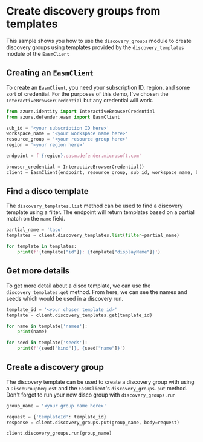 # Create discovery groups from templates
This sample shows you how to use the `discovery_groups` module to create discovery groups using templates provided by the `discovery_templates` module of the `EasmClient`

## Creating an `EasmClient`
To create an `EasmClient`, you need your subscription ID, region, and some sort of credential. For the purposes of this demo, I've chosen the `InteractiveBrowserCredential` but any credential will work.

```python 
from azure.identity import InteractiveBrowserCredential
from azure.defender.easm import EasmClient

sub_id = '<your subscription ID here>'
workspace_name = '<your workspace name here>'
resource_group = '<your resource group here>'
region = '<your region here>'

endpoint = f'{region}.easm.defender.microsoft.com'

browser_credential = InteractiveBrowserCredential()
client = EasmClient(endpoint, resource_group, sub_id, workspace_name, browser_credential)
```

## Find a disco template
The `discovery_templates.list` method can be used to find a discovery template using a filter.
The endpoint will return templates based on a partial match on the `name` field.

```python
partial_name = 'taco'
templates = client.discovery_templates.list(filter=partial_name)

for template in templates:
    print(f'{template["id"]}: {template["displayName"]}')
```

## Get more details
To get more detail about a disco template, we can use the `discovery_templates.get` method.
From here, we can see the names and seeds which would be used in a discovery run.

```python
template_id = '<your chosen template id>'
template = client.discovery_templates.get(template_id)

for name in template['names']:
    print(name)

for seed in template['seeds']:
    print(f'{seed["kind"]}, {seed["name"]}')
```

## Create a discovery group
The discovery template can be used to create a discovery group with using a `DiscoGroupRequest` and the `EasmClient`'s `discovery_groups.put` method. Don't forget to run your new disco group with `discovery_groups.run`

```python
group_name = '<your group name here>'

request = {'templateId': template_id}
response = client.discovery_groups.put(group_name, body=request)

client.discovery_groups.run(group_name)
```
